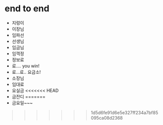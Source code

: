 # end to end

- 지렁이
- 이장님
- 임파선
- 선생님
- 임금님
- 임꺽정
- 정보료
- 료.... you win!
- 료...료.. 요금소!
- 소장님
- 임대료
- 요실금
<<<<<<< HEAD
- 금잔디
=======
- 금요일~~~
>>>>>>> 1d5d6fe91d6e5e327ff234a7bf85095ca08d2368
